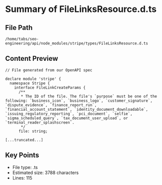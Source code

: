 # Summary of FileLinksResource.d.ts
  
## File Path
`/home/tabs/seo-engineering/api/node_modules/stripe/types/FileLinksResource.d.ts`

## Content Preview
```
// File generated from our OpenAPI spec

declare module 'stripe' {
  namespace Stripe {
    interface FileLinkCreateParams {
      /**
       * The ID of the file. The file's `purpose` must be one of the following: `business_icon`, `business_logo`, `customer_signature`, `dispute_evidence`, `finance_report_run`, `financial_account_statement`, `identity_document_downloadable`, `issuing_regulatory_reporting`, `pci_document`, `selfie`, `sigma_scheduled_query`, `tax_document_user_upload`, or `terminal_reader_splashscreen`.
       */
      file: string;

[...truncated...]
```

## Key Points
- File type: .ts
- Estimated size: 3788 characters
- Lines: 115
